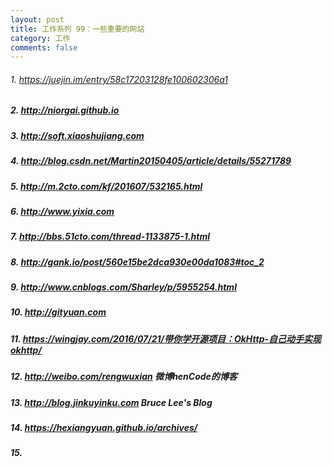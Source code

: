 ```yaml
---
layout: post
title: 工作系列 99：一些重要的网站
category: 工作
comments: false
---
```


###### 1. <https://juejin.im/entry/58c17203128fe100602306a1>

##### 2. <http://niorgai.github.io>

##### 3. <http://soft.xiaoshujiang.com>

##### 4. <http://blog.csdn.net/Martin20150405/article/details/55271789>

##### 5. <http://m.2cto.com/kf/201607/532165.html>

##### 6. <http://www.yixia.com>

##### 7. <http://bbs.51cto.com/thread-1133875-1.html>

##### 8. <http://gank.io/post/560e15be2dca930e00da1083#toc_2>

##### 9. <http://www.cnblogs.com/Sharley/p/5955254.html>

##### 10. <http://gityuan.com>

##### 11. <https://wingjay.com/2016/07/21/带你学开源项目：OkHttp-自己动手实现okhttp/>

##### 12. <http://weibo.com/rengwuxian> 微博henCode的博客

##### 13. <http://blog.jinkuyinku.com> Bruce Lee's Blog

##### 14. <https://hexiangyuan.github.io/archives/> 

##### 15. 








